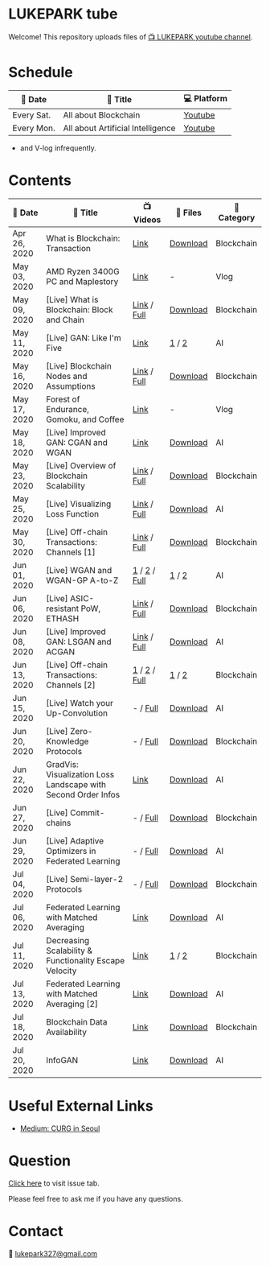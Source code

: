 # LUKEPARK tube

Welcome! This repository uploads files of [:tv: LUKEPARK youtube channel](https://www.youtube.com/channel/UCfZYxcaoifm4vEBevdk-i7w).

# Schedule

| :date: Date | :book: Title | :computer: Platform |
|---|---|---|
| Every Sat. | All about Blockchain | [Youtube](https://www.youtube.com/channel/UCfZYxcaoifm4vEBevdk-i7w) |
| Every Mon. | All about Artificial Intelligence | [Youtube](https://www.youtube.com/channel/UCfZYxcaoifm4vEBevdk-i7w) |

* and V-log infrequently.

# Contents

| :date: Date  | :book: Title | :tv: Videos | :floppy_disk: Files | :pushpin: Category |
|---|---|---|---|---|
| Apr 26, 2020 | What is Blockchain: Transaction | [Link](https://youtu.be/oN3uQi7sd_E) | [Download](https://github.com/lukepark327/lukepark-tube/raw/master/lectures/what_is_blockchain_transaction.pdf) | Blockchain |
| May 03, 2020 | AMD Ryzen 3400G PC and Maplestory | [Link](https://youtu.be/rsNfZtAIToY) | - | Vlog |
| May 09, 2020 | [Live] What is Blockchain: Block and Chain | [Link](https://youtu.be/qJZHPnCUbbQ) / [Full](https://youtu.be/USGZ8etoOHg) | [Download](https://github.com/lukepark327/lukepark-tube/raw/master/lectures/what_is_blockchain_block_and_chain.pdf) | Blockchain | 
| May 11, 2020 | [Live] GAN: Like I'm Five | [Link](https://youtu.be/Cck0kj-XITI) | [1](https://github.com/lukepark327/lukepark-tube/raw/master/lectures/NN_and_tensor_basic.pdf) / [2](https://github.com/lukepark327/lukepark-tube/raw/master/lectures/GAN_basic_DCGAN.pdf) | AI |
| May 16, 2020 | [Live] Blockchain Nodes and Assumptions | [Link](https://youtu.be/5DUqF8KXy_k) / [Full](https://youtu.be/xtUvzdPKCtw) | [Download](https://github.com/lukepark327/lukepark-tube/raw/master/lectures/nodes_and_assumptions.pdf) | Blockchain |
| May 17, 2020 | Forest of Endurance, Gomoku, and Coffee | [Link](https://youtu.be/sVaY9c2msoE) | - | Vlog |
| May 18, 2020 | [Live] Improved GAN: CGAN and WGAN | [Link](https://youtu.be/yK7R8wbwQXI) | [Download](https://github.com/lukepark327/lukepark-tube/raw/master/lectures/CGAN_and_WGAN.pdf) | AI |
| May 23, 2020 | [Live] Overview of Blockchain Scalability | [Link](https://youtu.be/YM5V9OKtfpQ) / [Full](https://youtu.be/xtUvzdPKCtw) | [Download](https://github.com/lukepark327/lukepark-tube/raw/master/lectures/blockchain_scalability.pdf) | Blockchain |
| May 25, 2020 | [Live] Visualizing Loss Function | [Link](https://youtu.be/sqDAmDI2SSc) / [Full](https://youtu.be/FlTHals6rPM) | [Download](https://github.com/lukepark327/lukepark-tube/raw/master/lectures/visualizing_loss_function.pdf) | AI |
| May 30, 2020 | [Live] Off-chain Transactions: Channels [1] | [Link](https://youtu.be/yvVtm2DWNq8) / [Full](https://youtu.be/DCVYbYrKm7o) | [Download](https://github.com/lukepark327/lukepark-tube/raw/master/lectures/channel_1.pdf) | Blockchain |
| Jun 01, 2020 | [Live] WGAN and WGAN-GP A-to-Z | [1](https://youtu.be/FGP20ciUxlo) / [2](https://youtu.be/B15xtUqWgLc) / [Full](https://youtu.be/H0qHSW5CUf4) | [1](https://github.com/lukepark327/lukepark-tube/raw/master/lectures/Divergences.pdf) / [2](https://github.com/lukepark327/lukepark-tube/raw/master/lectures/WGAN_and_WGAN-GP.pdf) | AI |
| Jun 06, 2020 | [Live] ASIC-resistant PoW, ETHASH | [Link](https://youtu.be/VTFDuoPoyoo) / [Full](https://youtu.be/s4dnBTifkD8) | [Download](https://github.com/lukepark327/lukepark-tube/raw/master/lectures/ASIC_resistant.pdf) | Blockchain |
| Jun 08, 2020 | [Live] Improved GAN: LSGAN and ACGAN | [Link](https://youtu.be/bqXFcRIhf0I) / [Full](https://youtu.be/D6tLFX355Rs) | [Download](https://github.com/lukepark327/lukepark-tube/raw/master/lectures/LSGAN_and_ACGAN.pdf) | AI |
| Jun 13, 2020 | [Live] Off-chain Transactions: Channels [2] | [1](https://youtu.be/_nBUskdKCgs) / [2](https://youtu.be/ey2g7WZrcx8) / [Full](https://youtu.be/99y462vicw0) | [1](https://github.com/lukepark327/lukepark-tube/raw/master/lectures/channel_2.pdf) / [2](https://github.com/lukepark327/lukepark-tube/raw/master/lectures/routing.pdf) | Blockchain |
| Jun 15, 2020 | [Live] Watch your Up-Convolution  | - / [Full](https://youtu.be/BgwjGDz4Y0w) | [Download](https://github.com/lukepark327/lukepark-tube/raw/master/lectures/watch_your_up_conv.pdf) | AI |
| Jun 20, 2020 | [Live] Zero-Knowledge Protocols | - / [Full](https://youtu.be/v89wkEs6V0s) | [Download](https://github.com/lukepark327/lukepark-tube/raw/master/lectures/zero_knowlegde_proofs.pdf) | Blockchain |
| Jun 22, 2020 | GradVis: Visualization Loss Landscape with Second Order Infos | [Link](https://youtu.be/ci8NI45BSGE) | [Download](https://github.com/lukepark327/lukepark-tube/raw/master/lectures/Viz_Eigen_vec.pdf) | AI |
| Jun 27, 2020 | [Live] Commit-chains | - / [Full](https://youtu.be/45Jf83pc0dw) | [Download](https://github.com/lukepark327/lukepark-tube/raw/master/lectures/commit_chain.pdf) | Blockchain |
| Jun 29, 2020 | [Live] Adaptive Optimizers in Federated Learning | - / [Full](https://youtu.be/oWD4z4DcHXs) | [Download](https://github.com/lukepark327/lukepark-tube/raw/master/lectures/Adaptive_Federated_Optimization.pdf) | AI |
| Jul 04, 2020 | [Live] Semi-layer-2 Protocols | - / [Full](https://youtu.be/QxjngWq5mRM) | [Download](https://github.com/lukepark327/lukepark-tube/raw/master/lectures/semi_layer_2_protocols.pdf) | Blockchain |
| Jul 06, 2020 | Federated Learning with Matched Averaging | [Link](https://youtu.be/oKGP0ouJEhk) | [Download](https://github.com/lukepark327/lukepark-tube/raw/master/lectures/FL_with_Matched_Averaging.pdf) | AI |
| Jul 11, 2020 | Decreasing Scalability & Functionality Escape Velocity | [Link](https://youtu.be/jGTaditcyVA) | [1](https://github.com/lukepark327/lukepark-tube/raw/master/lectures/decreasing_scalability.pdf) / [2](https://github.com/lukepark327/lukepark-tube/raw/master/lectures/functionality_escape_velocity.pdf) | Blockchain |
| Jul 13, 2020 | Federated Learning with Matched Averaging [2] | [Link](https://youtu.be/c9JWMseTgZ4) | [Download](https://github.com/lukepark327/lukepark-tube/raw/master/lectures/FL_with_Matched_Averaging_2.pdf) | AI |
| Jul 18, 2020 | Blockchain Data Availability | [Link](https://youtu.be/KkWeUqG-UyA) | [Download](https://github.com/lukepark327/lukepark-tube/raw/master/lectures/data_availability.pdf) | Blockchain |
| Jul 20, 2020 | InfoGAN | [Link](https://youtu.be/TRGcb9CR6VE) | [Download](https://github.com/lukepark327/lukepark-tube/raw/master/lectures/InfoGAN.pdf) | AI |

# Useful External Links

* [Medium: CURG in Seoul](https://medium.com/curg)

# Question

[Click here](https://github.com/lukepark327/lukepark-tube/issues) to visit issue tab.

Please feel free to ask me if you have any questions.

# Contact

:email: lukepark327@gmail.com
